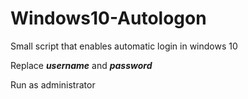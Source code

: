 # Windows10-Autologon
Small script that enables automatic login in windows 10 

Replace ***username*** and ***password***

Run as administrator
